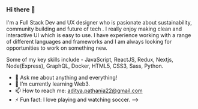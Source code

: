### Hi there 👋

I'm a Full Stack Dev and UX designer who is pasionate about sustainability, community building and future of tech . I really enjoy making clean and interactive UI which is easy to use. I have experience working with a range of different languages and frameworks and I am always looking for opportunities to work on something new.

Some of my key skills include - JavaScript, ReactJS, Redux, Nextjs, Node(Express), GraphQL, Docker, HTML5, CSS3, Sass, Python.

- 💬  Ask me about anything and everything!
- 🌱  I’m currently learning Web3.
- 📫  How to reach me: aditya.pathania22@gmail.com
- ⚡   Fun fact: I love playing and watching soccer.
-->
